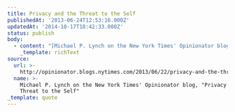 ```yaml
---
title: Privacy and the Threat to the Self
publishedAt: '2013-06-24T12:53:16.000Z'
updatedAt: '2014-10-17T18:42:33.000Z'
status: publish
body:
  - content: "[Michael P. Lynch on the New York Times' Opinionator blog, \"Privacy and the Threat to the Self\"](http://opinionator.blogs.nytimes.com/2013/06/22/privacy-and-the-threat-to-the-self/?_r=2):\n\n<ExtendedQuote>\n  To get a sense of what I mean, imagine that I could telepathically read all your conscious and unconscious thoughts and feelings \x97 I could know about them in as much detail as you know about them yourself \x97 and further, that you could not, in any way, control my access. You don\x92t, in other words, share your thoughts with me; I take them. The power I would have over you would of course be immense. Not only could you not hide from me, I would know instantly a great amount about how the outside world affects you, what scares you, what makes you act in the ways you do. And that means I could not only know what you think, I could to a large extent control what you do.\n</ExtendedQuote>\n\nSomewhat related to my previous post on [\"nothing to hide\" as a failure of logic](https://jamesdigioia.com/where-nothing-to-hide-fails-as-logic/ \"where \x93nothing to hide\x94 fails as logic\"), there is also the fascinating idea that as we lose our privacy, we lose ourselves. There are some references to torture and detainment camps, and the basic idea is you are less human when your every thought is exposed, and for those who know, you become an easily manipulated object. Fascinating essay.\n"
    _template: richText
source:
  url: >-
    http://opinionator.blogs.nytimes.com/2013/06/22/privacy-and-the-threat-to-the-self/?_r=2
  name: >-
    Michael P. Lynch on the New York Times' Opinionator blog, "Privacy and the
    Threat to the Self"
_template: quote
---
```


